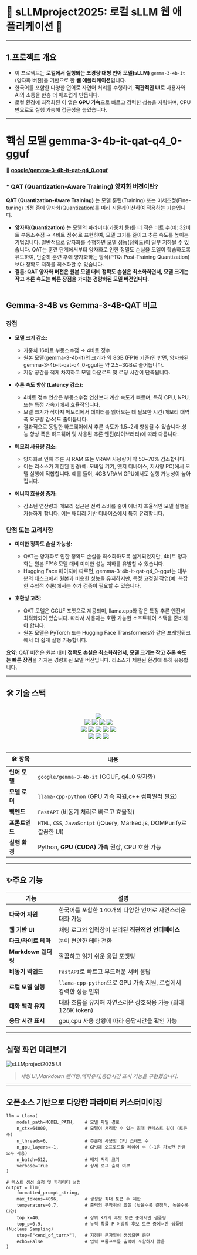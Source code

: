 
# 🌟 sLLMproject2025: 로컬 sLLM 웹 애플리케이션 🌟  

---

## 1.프로젝트 개요  
* 이 프로젝트는 **로컬에서 실행되는 초경량 대형 언어 모델(sLLM)** `gemma-3-4b-it` (양자화 버전)을 기반으로 한 **웹 애플리케이션**입니다.  
* 한국어를 포함한 다양한 언어로 자연어 처리를 수행하며, **직관적인 UI**로 사용자와 AI의 소통을 한층 더 매끄럽게 만듭니다.  
* 로컬 환경에 최적화된 이 앱은 **GPU 가속**으로 빠르고 강력한 성능을 자랑하며, CPU만으로도 실행 가능해 접근성을 높였습니다. 

---

# 핵심 모델 gemma-3-4b-it-qat-q4_0-gguf
🔗 [**google/gemma-3-4b-it-qat-q4_0.gguf**](https://huggingface.co/google/gemma-3-4b-it-qat-q4_0-gguf) 

### * QAT (Quantization-Aware Training) 양자화 버전이란?
**QAT (Quantization-Aware Training)** 는 모델 훈련(Training) 또는 미세조정(Fine-tuning) 과정 중에 양자화(Quantization)를 미리 시뮬레이션하여 적용하는 기술입니다.
- **양자화(Quantization)** 는 모델의 파라미터(가중치 등)를 더 적은 비트 수(예: 32비트 부동소수점 → 4비트 정수)로 표현하여, 모델 크기를 줄이고 추론 속도를 높이는 기법입니다.
일반적으로 양자화를 수행하면 모델 성능(정확도)이 일부 저하될 수 있습니다.
QAT는 훈련 단계에서부터 양자화로 인한 정밀도 손실을 모델이 학습하도록 유도하여, 단순히 훈련 후에 양자화하는 방식(PTQ: Post-Training Quantization)보다 정확도 저하를 최소화할 수 있습니다.
- **결론: QAT 양자화 버전은 원본 모델 대비 정확도 손실은 최소화하면서, 모델 크기는 작고 추론 속도는 빠른 장점을 가지는 경량화된 모델 버전입니다.** <br><br>

## Gemma-3-4B vs Gemma-3-4B-QAT 비교

### 장점
- **모델 크기 감소:**
  
    * 가중치 16비트 부동소수점 → 4비트 정수
    * 원본 모델(gemma-3-4b-it)의 크기가 약 8GB (FP16 기준)인 반면, 양자화된 gemma-3-4b-it-qat-q4_0-gguf는 약 2.5~3GB로 줄어듭니다.
    * 저장 공간을 적게 차지하고 모델 다운로드 및 로딩 시간이 단축됩니다.

- **추론 속도 향상 (Latency 감소):**
  
    * 4비트 정수 연산은 부동소수점 연산보다 계산 속도가 빠르며, 특히 CPU, NPU, 또는 특정 가속기에서 효율적입니다.
    * 모델 크기가 작아져 메모리에서 데이터를 읽어오는 데 필요한 시간(메모리 대역폭 요구량 감소)도 줄어듭니다.
    * 결과적으로 동일한 하드웨어에서 추론 속도가 1.5~2배 향상될 수 있습니다.성능 향상 폭은 하드웨어 및 사용된 추론 엔진(라이브러리)에 따라 다릅니다.

- **메모리 사용량 감소:**
  
    * 양자화로 인해 추론 시 RAM 또는 VRAM 사용량이 약 50~70% 감소합니다.
    * 이는 리소스가 제한된 환경(예: 모바일 기기, 엣지 디바이스, 저사양 PC)에서 모델 실행에 적합합니다. 예를 들어, 4GB VRAM GPU에서도 실행 가능성이 높아집니다.

- **에너지 효율성 증가:**
    * 감소된 연산량과 메모리 접근은 전력 소비를 줄여 에너지 효율적인 모델 실행을 가능하게 합니다. 이는 배터리 기반 디바이스에서 특히 유리합니다.

### 단점 또는 고려사항

- **미미한 정확도 손실 가능성:**
  * QAT는 양자화로 인한 정확도 손실을 최소화하도록 설계되었지만, 4비트 양자화는 원본 FP16 모델 대비 미미한 성능 저하를 유발할 수 있습니다.
  * Hugging Face 페이지에 따르면, gemma-3-4b-it-qat-q4_0-gguf는 대부분의 태스크에서 원본과 비슷한 성능을 유지하지만, 특정 고정밀 작업(예: 복잡한 수학적 추론)에서는 추가 검증이 필요할 수 있습니다.
  
- **호환성 고려:**
  * QAT 모델은 GGUF 포맷으로 제공되며, llama.cpp와 같은 특정 추론 엔진에 최적화되어 있습니다. 따라서 사용자는 호환 가능한 소프트웨어 스택을 준비해야 합니다.
  * 원본 모델은 PyTorch 또는 Hugging Face Transformers와 같은 프레임워크에서 더 쉽게 실행 가능합니다.

**요약:** QAT 버전은 원본 대비 **정확도 손실은 최소화하면서, 모델 크기는 작고 추론 속도는 빠른 장점**을 가지는 경량화된 모델 버전입니다. 리소스가 제한된 환경에 특히 유용합니다.

---

## 🛠️ 기술 스택  

<div align="center">
  <br>
  <img src="https://img.shields.io/badge/CMake-064F8C?style=for-the-badge&logo=cmake&logoColor=white">
</div>
<div align=center>
  <img src="https://img.shields.io/badge/Llama.cpp-003087?style=for-the-badge&logo=c%2B%2B&logoColor=white">
  <img src="https://img.shields.io/badge/CUDA-76B900?style=for-the-badge&logo=nvidia&logoColor=white">
  <img src="https://img.shields.io/badge/python-3776AB?style=for-the-badge&logo=python&logoColor=white">
  <img src="https://img.shields.io/badge/FastAPI-005571?style=for-the-badge&logo=fastapi">
  <br>
  <img src="https://img.shields.io/badge/html5-E34F26?style=for-the-badge&logo=html5&logoColor=white">
  <img src="https://img.shields.io/badge/css-1572B6?style=for-the-badge&logo=css3&logoColor=white">
  <img src="https://img.shields.io/badge/javascript-F7DF1E?style=for-the-badge&logo=javascript&logoColor=black">
    <img src="https://img.shields.io/badge/jQuery-0769AD?style=for-the-badge&logo=jquery&logoColor=white">
  <img src="https://img.shields.io/badge/Marked.js-000000?style=for-the-badge&logo=markdown&logoColor=white">
  <br>
  <img src="https://img.shields.io/badge/jinja-B41717?style=for-the-badge&logo=jinja&logoColor=white">
  <img src="https://img.shields.io/badge/pytorch-EE4C2C?style=for-the-badge&logo=pytorch&logoColor=white">
  <img src="https://img.shields.io/badge/transformers-FFD21E?style=for-the-badge&logo=huggingface&logoColor=black">
  <br><br>
</div>

| 🛠️ **항목**       |  **내용**                                                                 |
|--------------------|-----------------------------------------------------------------------------|
| **언어 모델**      | `google/gemma-3-4b-it` (GGUF, q4_0 양자화)                                   |
| **모델 로더**      | `llama-cpp-python` (GPU 가속 지원,c++ 컴파일러 필요)                                          |
| **백엔드**         | `FastAPI` (비동기 처리로 빠르고 효율적)                                     |
| **프론트엔드**     | `HTML`, `CSS`, `JavaScript` (jQuery, Marked.js, DOMPurify로 깔끔한 UI)    |
| **실행 환경**      | Python, **GPU (CUDA) 가속** 권장, CPU 호환 가능                             |

---

## ✨주요 기능  

| **기능**           | **설명**                                         |
|------------------|------------------------------------------------|
| **다국어 지원**       | 한국어를 포함한 140개의 다양한 언어로 자연스러운 대화 가능      |
| **웹 기반 UI**      | 채팅 로그와 입력창이 분리된 **직관적인 인터페이스**             |
| **다크/라이트 테마**    | 눈이 편안한 테마 전환                                   |
| **Markdown 렌더링** | 깔끔하고 읽기 쉬운 응답 포맷팅                              |
| **비동기 백엔드**      | `FastAPI`로 빠르고 부드러운 서버 응답                      |
| **로컬 모델 실행**     | `llama-cpp-python`으로 GPU 가속 지원, 로컬에서 강력한 성능 발휘 |
| **대화 맥락 유지**   | 대화 흐름을 유지해 자연스러운 상호작용 가능 (최대 128K token)    |
| **응답 시간 표시**     | gpu,cpu 사용 상황에 따라 응답시간을 확인 가능                  |

---

## 실행 화면 미리보기  
![sLLMproject2025 UI](ex.png)  
>*채팅 UI,Markdown 렌더링,맥락유지,응답시간 표시 기능을 구현했습니다.*
---


## 오픈소스 기반으로 다양한 파라미터 커스터미이징
```
llm = Llama(
    model_path=MODEL_PATH,    # 모델 파일 경로
    n_ctx=64000,              # 모델이 처리할 수 있는 최대 컨텍스트 길이 (토큰 수)
    n_threads=6,              # 추론에 사용할 CPU 스레드 수
    n_gpu_layers=-1,          # GPU에 오프로드할 레이어 수 (-1은 가능한 만큼 모두 사용)
    n_batch=512,              # 배치 처리 크기
    verbose=True              # 상세 로그 출력 여부
)
```

```
# 텍스트 생성 요청 및 파라미터 설정
output = llm(
    formatted_prompt_string,
    max_tokens=4096,          # 생성할 최대 토큰 수 제한
    temperature=0.7,          # 출력의 무작위성 조절 (낮을수록 결정적, 높을수록 다양)
    top_k=40,                 # 상위 K개의 후보 토큰 중에서만 샘플링
    top_p=0.9,                # 누적 확률 P 이상의 후보 토큰 중에서만 샘플링 (Nucleus Sampling)
    stop=["<end_of_turn>"],   # 지정된 문자열이 생성되면 중단
    echo=False                # 입력 프롬프트를 출력에 포함하지 않음
)
```
